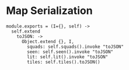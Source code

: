 Map Serialization
=================

    module.exports = (I={}, self) ->
      self.extend
        toJSON: ->
          Object.extend {}, I,
            squads: self.squads().invoke "toJSON"
            seen: self.seen().invoke "toJSON"
            lit: self.lit().invoke "toJSON"
            tiles: self.tiles().toJSON()
